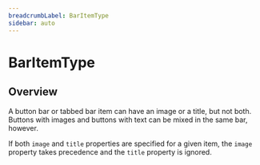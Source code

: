 ```yaml
---
breadcrumbLabel: BarItemType
sidebar: auto
---
```


# BarItemType

<ProxySummary/>

## Overview

A button bar or tabbed bar item can have an image or a title, but not both. 
Buttons with images and buttons with text can be mixed in the same bar, however. 

If both `image` and `title` properties are specified for a given item, the `image` property 
takes precedence and the `title` property is ignored.

<ApiDocs/>
